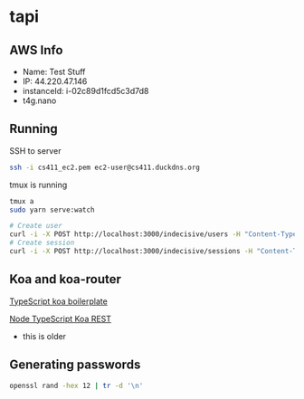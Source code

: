 # tapi

## AWS Info

- Name: Test Stuff
- IP: 44.220.47.146
- instanceId: i-02c89d1fcd5c3d7d8
- t4g.nano

## Running

SSH to server

```bash
ssh -i cs411_ec2.pem ec2-user@cs411.duckdns.org
```

tmux is running

```bash
tmux a
sudo yarn serve:watch
```

```bash
# Create user
curl -i -X POST http://localhost:3000/indecisive/users -H "Content-Type: application/json" -d @./db/test/user-jemaine.json
# Create session
curl -i -X POST http://localhost:3000/indecisive/sessions -H "Content-Type: application/json" -d @./db/test/session-new.json
```

## Koa and koa-router

[TypeScript koa boilerplate](https://github.com/kryz81/koa-ts-boilerplate/blob/master/package.json)

[Node TypeScript Koa REST](https://github.com/javieraviles/node-typescript-koa-rest/blob/master/src/server.ts)
- this is older

## Generating passwords

```bash
openssl rand -hex 12 | tr -d '\n'
```



